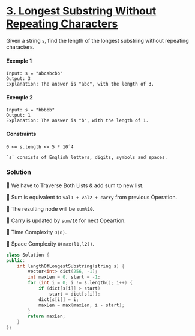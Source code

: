 # [3. Longest Substring Without Repeating Characters](https://leetcode.com/problems/longest-substring-without-repeating-characters/)

Given a string `s`, find the length of the longest substring without repeating characters.

#### Exemple 1

```
Input: s = "abcabcbb"
Output: 3
Explanation: The answer is "abc", with the length of 3.
```

#### Exemple 2

```
Input: s = "bbbbb"
Output: 1
Explanation: The answer is "b", with the length of 1.
```

#### Constraints

```
0 <= s.length <= 5 * 10ˆ4

`s` consists of English letters, digits, symbols and spaces.
```

### Solution

📌 We have to Traverse Both Lists & add sum to new list.

📌 Sum is equivalent to `val1 + val2 + carry` from previous Operation.

📌 The resulting node will be `sum%10`.

📌 Carry is updated by `sum/10` for next Opeartion.

📌 Time Complexity `O(n)`.

📌 Space Complexity `O(max(l1,l2))`.

```cpp
class Solution {
public:
    int lengthOfLongestSubstring(string s) {
        vector<int> dict(256, -1);
        int maxLen = 0, start = -1;
        for (int i = 0; i != s.length(); i++) {
            if (dict[s[i]] > start)
                start = dict[s[i]];
            dict[s[i]] = i;
            maxLen = max(maxLen, i - start);
        }
        return maxLen;
    }
};
```
